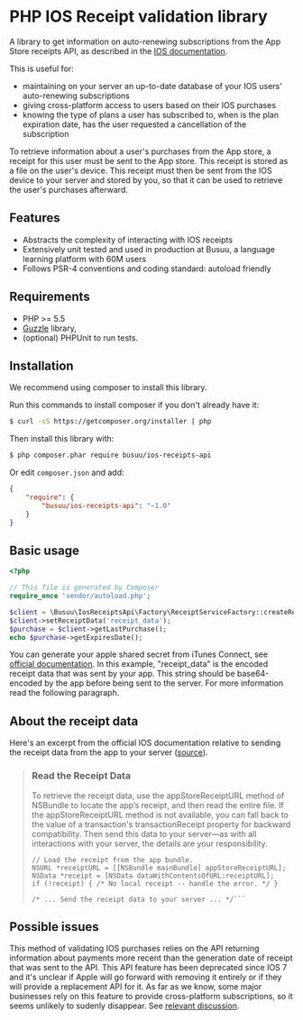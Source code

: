 # PHP IOS Receipt validation library

A library to get information on auto-renewing subscriptions from the App Store receipts API, as described in the [IOS documentation](https://developer.apple.com/library/ios/releasenotes/General/ValidateAppStoreReceipt/Chapters/ValidateRemotely.html#//apple_ref/doc/uid/TP40010573-CH104-SW1). 

This is useful for:
* maintaining on your server an up-to-date database of your IOS users' auto-renewing subscriptions
* giving cross-platform access to users based on their IOS purchases
* knowing the type of plans a user has subscribed to, when is the plan expiration date, has the user requested a cancellation of the subscription 

To retrieve information about a user's purchases from the App store, a receipt for this user must be sent to the App store. This receipt is stored as a file on the user's device. This receipt must then be sent from the IOS device to your server and stored by you, so that it can be used to retrieve the user's purchases afterward.


## Features

* Abstracts the complexity of interacting with IOS receipts
* Extensively unit tested and used in production at Busuu, a language learning platform with 60M users
* Follows PSR-4 conventions and coding standard: autoload friendly

## Requirements

* PHP >= 5.5
* [Guzzle](https://github.com/guzzle/guzzle) library,
* (optional) PHPUnit to run tests.

## Installation

We recommend using composer to install this library.

Run this commands to install composer if you don't already have it:

```bash
$ curl -sS https://getcomposer.org/installer | php
```

Then install this library with:
```bash
$ php composer.phar require busuu/ios-receipts-api
```

Or edit `composer.json` and add:

```json
{
    "require": {
        "busuu/ios-receipts-api": "~1.0"
    }
}
```

## Basic usage

```php
<?php

// This file is generated by Composer
require_once 'vendor/autoload.php';

$client = \Busuu\IosReceiptsApi\Factory\ReceiptServiceFactory::createReceiptService('your_apple_shared_secret');
$client->setReceiptData('receipt_data');
$purchase = $client->getLastPurchase();
echo $purchase->getExpiresDate();
```

You can generate your apple shared secret from iTunes Connect, see [official documentation](https://developer.apple.com/library/ios/documentation/LanguagesUtilities/Conceptual/iTunesConnectInAppPurchase_Guide/Chapters/CreatingInAppPurchaseProducts.html).
In this example, "receipt_data" is the encoded receipt data that was sent by your app. This string should be base64-encoded by the app before being sent to the server. 
For more information read the following paragraph.
 
## About the receipt data

Here's an excerpt from the official IOS documentation relative to sending the receipt data from the app to your server ([source](https://developer.apple.com/library/ios/releasenotes/General/ValidateAppStoreReceipt/Chapters/ValidateRemotely.html#//apple_ref/doc/uid/TP40010573-CH104-SW2)).
 
> ### Read the Receipt Data 
> To retrieve the receipt data, use the appStoreReceiptURL method of NSBundle to locate the app’s receipt, and then read the entire file. If the appStoreReceiptURL method is not available, you can fall back to the value of a transaction's transactionReceipt property for backward compatibility. Then send this data to your server—as with all interactions with your server, the details are your responsibility.
>```
>// Load the receipt from the app bundle.
>NSURL *receiptURL = [[NSBundle mainBundle] appStoreReceiptURL];
>NSData *receipt = [NSData dataWithContentsOfURL:receiptURL];
>if (!receipt) { /* No local receipt -- handle the error. */ }
> 
>/* ... Send the receipt data to your server ... */```

## Possible issues

This method of validating IOS purchases relies on the API returning information about payments more recent than the generation date of receipt that was sent to the API. 
This API feature has been deprecated since IOS 7 and it's unclear if Apple will go forward with removing it entirely or if they will provide a replacement API for it.
As far as we know, some major businesses rely on this feature to provide cross-platform subscriptions, so it seems unlikely to sudenly disappear.
See [relevant discussion](https://forums.developer.apple.com/message/156580#156580).